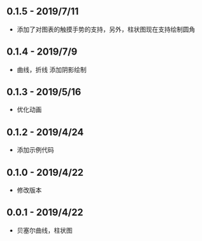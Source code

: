 ## 0.1.5 - 2019/7/11
* 添加了对图表的触摸手势的支持，另外，柱状图现在支持绘制圆角

## 0.1.4 - 2019/7/9
* 曲线，折线 添加阴影绘制

## 0.1.3 - 2019/5/16
* 优化动画

## 0.1.2 - 2019/4/24
* 添加示例代码

## 0.1.0 - 2019/4/22
* 修改版本

## 0.0.1 - 2019/4/22
* 贝塞尔曲线，柱状图
